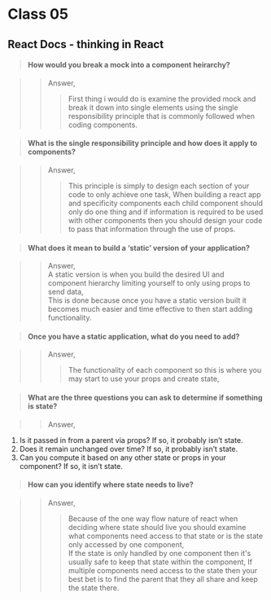 # **Class 05**  

## **React Docs - thinking in React**  

>#### How would you break a mock into a component heirarchy?  

>>Answer,  
>>>First thing i would do is examine the provided mock and break it down into single elements using the single responsibility principle that is commonly followed when coding components.


>#### What is the single responsibility principle and how does it apply to components? 

>>Answer,  
>>>This principle is simply to design each section of your code to only achieve one task,
When building a react app and specificity components each child component should only do one thing and if information is required to be used with other components then you should design your code to pass that information through the use of props.  



>#### What does it mean to build a ‘static’ version of your application?  

>>Answer,    
>>A static version is when you build the desired UI and component hierarchy limiting yourself to only using props to send data,  
This is done because once you have a static version built it becomes much easier and time effective to then start adding functionality.

>#### Once you have a static application, what do you need to add?

>>Answer,  
>>>The functionality of each component so this is where you may start to use your props and create state,

>#### What are the three questions you can ask to determine if something is state?

>>Answer,  
1. Is it passed in from a parent via props? If so, it probably isn’t state.  
1. Does it remain unchanged over time? If so, it probably isn’t state.  
1. Can you compute it based on any other state or props in your component? If so, it isn’t state.  

>#### How can you identify where state needs to live?

>>Answer,  
>>>Because of the one way flow nature of react when deciding where state should live you should examine what components need access to that state or is the state only accessed by one component,  
If the state is only handled by one component then it's usually safe to keep that state within the component, 
If multiple components need access to the state then your best bet is to find the parent that they all share and keep the state there.
